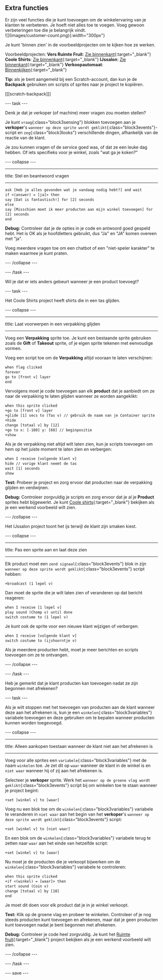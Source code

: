 ## Extra functies

<div style="display: flex; flex-wrap: wrap">
<div style="flex-basis: 200px; flex-grow: 1; margin-right: 15px;">
Er zijn veel functies die je kunt toevoegen om de winkelervaring van je klanten te verbeteren. Je hoeft niet alles toe te voegen. Voeg gewoon verbeteringen toe die je belangrijk vindt.

</div>
<div>
![](images/customer-count.png){:width="300px"}
</div>
</div>

Je kunt 'binnen zien' in de voorbeeldprojecten om te kijken hoe ze werken.

Voorbeeldprojecten:
**Vers Ruimte Fruit**: [Zie binnenkant](https://scratch.mit.edu/projects/707255579/editor){:target="_blank"}
**Coole Shirts**: [Zie binnenkant](https://scratch.mit.edu/projects/707254479/editor){:target="_blank"}
**IJssalon**: [Zie binnenkant](https://scratch.mit.edu/projects/707255735/editor){:target="_blank"}
**Verkoopautomaat**: [Binnenkijken](https://scratch.mit.edu/projects/707255880/editor){:target="_blank"}

**Tip:** als je bent aangemeld bij een Scratch-account, dan kun je de **Backpack** gebruiken om scripts of sprites naar je project te kopiëren.

[[[scratch-backpack]]]

--- task ---

Denk je dat je verkoper (of machine) meer vragen zou moeten stellen?

Je kunt `vraag`{:class="block3sensing"} blokken toevoegen aan je **verkoper**'s `wanneer op deze sprite wordt geklikt`{:class="block3events"}-script en `zeg`{:class="block3looks"} verschillende dingen, afhankelijk van de reactie van de klant.

Je zou kunnen vragen of de service goed was, of dat ze een leuke dag hebben. Of iets specifieks voor je winkel, zoals "wat ga je koken?"

--- collapse ---

---

title: Stel en beantwoord vragen

---

```blocks3
ask [Heb je alles gevonden wat je vandaag nodig hebt?] and wait
if <(answer) = [ja]> then
say [Dat is fantastisch!] for [2] seconds
else
say [Misschien moet ik meer producten aan mijn winkel toevoegen] for [2] seconds
end
```

**Debug:** Controleer dat je de opties in je code en antwoord goed gespeld hebt. Het is OK als je hoofdletters gebruikt, dus "Ja" en "JA" komen overeen met "ja".

Voeg meerdere vragen toe om een chatbot of een "niet-speler karakter" te maken waarmee je kunt praten.

--- /collapse ---

--- /task ---

Wil je dat er iets anders gebeurt wanneer je een product toevoegt?

--- task ---

Het Coole Shirts project heeft shirts die in een tas glijden.

--- collapse ---

---

title: Laat voorwerpen in een verpakking glijden

---

Voeg een **Verpakking** sprite toe. Je kunt een bestaande sprite gebruiken zoals de **Gift** of **Takeout** sprite, of je eigen sprite tekenen met eenvoudige vormen.

Voeg een script toe om de **Verpakking** altijd vooraan te laten verschijnen:

```blocks3
when flag clicked
forever
go to [front v] layer
end
```

Vervolgens moet je code toevoegen aan elk **product** dat je aanbiedt om ze naar de verpakking te laten glijden wanneer ze worden aangeklikt:

```blocks3
when this sprite clicked
+go to [front v] layer
+glide [1] secs to (Tas v) // gebruik de naam van je Container sprite
+hide
change [totaal v] by [12]
+go to x: [-180] y: [68] // beginpositie
+show
```

Als je de verpakking niet altijd wilt laten zien, kun je scripts toevoegen om hem op het juiste moment te laten zien en verbergen:

```blocks3
when I receive [volgende klant v]
hide // vorige klant neemt de tas
wait [1] seconds
show
```

**Test:** Probeer je project en zorg ervoor dat producten naar de verpakking glijden en verdwijnen.

**Debug:** Controleer zorgvuldig je scripts en zorg ervoor dat je al je **Product** sprites hebt bijgewerkt. Je kunt [Coole shirts](https://scratch.mit.edu/projects/707254479/editor){:target="_blank"} bekijken als je een werkend voorbeeld wilt zien.

--- /collapse ---

Het IJssalon project toont het ijs terwijl de klant zijn smaken kiest.

--- collapse ---

---

title: Pas een sprite aan en laat deze zien

---

Elk product moet een `zend signaal`{:class="block3events"} blok in zijn `wanneer op deze sprite wordt geklikt`{:class="block3events"} script hebben:

```blocks3
+broadcast (1 lepel v)
```

Dan moet de sprite die je wilt laten zien of veranderen op dat bericht reageren:

```blocks3
when I receive [1 lepel v]
play sound (Chomp v) until done
switch costume to (1 lepel v)
```

Je kunt ook de sprite voor een nieuwe klant wijzigen of verbergen:

```blocks3
when I receive [volgende klant v]
switch costume to (ijshoorntje v)
```

Als je meerdere producten hebt, moet je meer berichten en scripts toevoegen om ze te ontvangen.

--- /collapse ---

--- /task ---

Heb je gemerkt dat je klant producten kan toevoegen nadat ze zijn begonnen met afrekenen?

--- task ---

Als je wilt stoppen met het toevoegen van producten aan de klant wanneer deze aan het afrekenen is, kun je een `winkelen`{:class="block3variables"} variabele toevoegen en deze gebruiken om te bepalen wanneer producten kunnen worden toegevoegd.

--- collapse ---

---
title: Alleen aankopen toestaan wanneer de klant niet aan het afrekenen is

---

Voeg voor alle sprites een `variabele`{:class="block3variables"} met de naam `winkelen` toe. Je zet dit op `waar` wanneer de klant in de winkel is en `niet waar` wanneer hij of zij aan het afrekenen is.

Selecteer je **verkoper** sprite. Werk het `wanneer op de groene vlag wordt geklikt`{:class="block3events"} script bij om winkelen toe te staan wanneer je project begint:

```blocks3
+set [winkel v] to [waar]
```

Voeg nu een blok toe om de `winkelen`{:class="block3variables"} variabele te veranderen in `niet waar` aan het begin van het **verkoper**'s `wanneer op deze sprite wordt geklikt`{:class="block3events"} script:

```blocks3 
+set [winkel v] to [niet waar]
```

En een blok om de `winkelen`{:class="block3variables"} variabele terug te zetten naar `waar` aan het einde van hetzelfde script:

```blocks3 
+set [winkel v] to [waar]
```

Nu moet je de producten die je verkoopt bijwerken om de `winkelen`{:class="block3variables"} variabele te controleren:

```blocks3
when this sprite clicked
+if <(winkel) = [waar]> then
start sound (Coin v)
change [totaal v] by [10]
end
```

Je moet dit doen voor elk product dat je in je winkel verkoopt.

**Test:** Klik op de groene vlag en probeer te winkelen. Controleer of je nog steeds producten kunt toevoegen en afrekenen, maar dat je geen producten kunt toevoegen nadat je bent begonnen met afrekenen.

**Debug:** Controleer je code heel zorgvuldig. Je kunt het [Ruimte fruit](https://scratch.mit.edu/projects/707255579/editor){:target="_blank"} project bekijken als je een werkend voorbeeld wilt zien.

--- /collapse ---

--- /task ---

--- save ---

